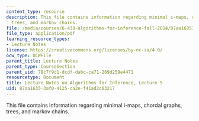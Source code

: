 ```yaml
---
content_type: resource
description: This file contains information regarding minimal i-maps, chordal graphs,
  trees, and markov chains.
file: /media/courses/6-438-algorithms-for-inference-fall-2014/87aa16353af04125ca2ef41ad2c63217_MIT6_438F14_Lec5.pdf
file_type: application/pdf
learning_resource_types:
- Lecture Notes
license: https://creativecommons.org/licenses/by-nc-sa/4.0/
ocw_type: OCWFile
parent_title: Lecture Notes
parent_type: CourseSection
parent_uid: 78c7f9d1-dcdf-dabc-ca71-269d259e4471
resourcetype: Document
title: Lecture Notes on Algorithms for Inference, Lecture 5
uid: 87aa1635-3af0-4125-ca2e-f41ad2c63217
---
```

This file contains information regarding minimal i-maps, chordal graphs, trees, and markov chains.
